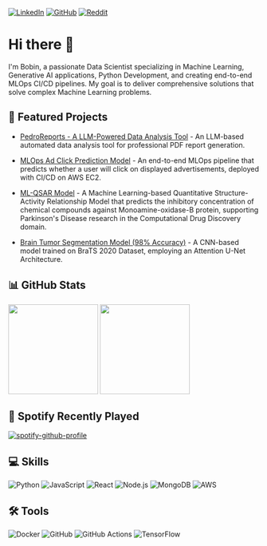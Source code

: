 [![LinkedIn](https://img.shields.io/badge/LinkedIn-%230077B5.svg?logo=linkedin&logoColor=white)](https://www.linkedin.com/in/bobin-singh/)
[![GitHub](https://img.shields.io/badge/GitHub-%23121011.svg?logo=github&logoColor=white)](https://github.com/bobinsingh)
[![Reddit](https://img.shields.io/badge/Reddit-%23FF4500.svg?logo=reddit&logoColor=white)](https://www.reddit.com/user/Pedro_On_Reddit/)

# Hi there 👋

I'm Bobin, a passionate Data Scientist specializing in Machine Learning, Generative AI applications, Python Development, and creating end-to-end MLOps CI/CD pipelines. My goal is to deliver comprehensive solutions that solve complex Machine Learning problems.

## 📌 Featured Projects

* [PedroReports - A LLM-Powered Data Analysis Tool](https://github.com/bobinsingh/PedroReports-LLM-Powered-Report-Tool) - An LLM-based automated data analysis tool for professional PDF report generation.

* [MLOps Ad Click Prediction Model](https://github.com/bobinsingh/Ad-Click-Prediction-MLOps) - An end-to-end MLOps pipeline that predicts whether a user will click on displayed advertisements, deployed with CI/CD on AWS EC2.

* [ML-QSAR Model](https://github.com/bobinsingh/MAO-B) - A Machine Learning-based Quantitative Structure-Activity Relationship Model that predicts the inhibitory concentration of chemical compounds against Monoamine-oxidase-B protein, supporting Parkinson's Disease research in the Computational Drug Discovery domain.

* [Brain Tumor Segmentation Model (98% Accuracy)](https://github.com/bobinsingh/project-link) - A CNN-based model trained on BraTS 2020 Dataset, employing an Attention U-Net Architecture.

## 📊 GitHub Stats

<div>
  <img height="180em" src="https://github-readme-stats.vercel.app/api?username=bobinsingh&show_icons=true&theme=radical&include_all_commits=true&count_private=true" />
  <img height="180em" src="https://github-readme-stats.vercel.app/api/top-langs/?username=bobinsingh&theme=radical&layout=compact&langs_count=8" />
</div>

## 🎵 Spotify Recently Played

[![spotify-github-profile](https://spotify-github-profile.kittinanx.com/api/view?uid=31y7k2qioh3tkuj7h4ruwn2hddeq&cover_image=true&theme=natemoo-re&show_offline=false&background_color=121212&interchange=true&bar_color=53b14f&bar_color_cover=false)](https://github.com/kittinan/spotify-github-profile)

## 💻 Skills
![Python](https://img.shields.io/badge/Python-3776AB?style=for-the-badge&logo=python&logoColor=white)
![JavaScript](https://img.shields.io/badge/JavaScript-F7DF1E?style=for-the-badge&logo=javascript&logoColor=black)
![React](https://img.shields.io/badge/React-20232A?style=for-the-badge&logo=react&logoColor=61DAFB)
![Node.js](https://img.shields.io/badge/Node.js-43853D?style=for-the-badge&logo=node.js&logoColor=white)
![MongoDB](https://img.shields.io/badge/MongoDB-4EA94B?style=for-the-badge&logo=mongodb&logoColor=white)
![AWS](https://img.shields.io/badge/AWS-232F3E?style=for-the-badge&logo=amazon-aws&logoColor=white)

## 🛠️ Tools
![Docker](https://img.shields.io/badge/Docker-2496ED?style=for-the-badge&logo=docker&logoColor=white)
![GitHub](https://img.shields.io/badge/GitHub-181717?style=for-the-badge&logo=github&logoColor=white)
![GitHub Actions](https://img.shields.io/badge/GitHub_Actions-2088FF?style=for-the-badge&logo=github-actions&logoColor=white)
![TensorFlow](https://img.shields.io/badge/TensorFlow-FF6F00?style=for-the-badge&logo=tensorflow&logoColor=white)
